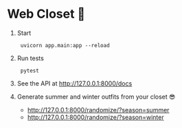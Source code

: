 # Web Closet 👔

1. Start 

        uvicorn app.main:app --reload

1. Run tests
        
        pytest   

1. See the API at http://127.0.0.1:8000/docs

1. Generate summer and winter outfits from your closet 😎
    
    - http://127.0.0.1:8000/randomize/?season=summer
    - http://127.0.0.1:8000/randomize/?season=winter